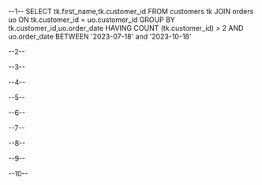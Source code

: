 --1--
SELECT tk.first_name,tk.customer_id FROM customers tk
JOIN orders uo ON tk.customer_id = uo.customer_id
GROUP BY tk.customer_id,uo.order_date
HAVING COUNT (tk.customer_id) > 2 AND uo.order_date BETWEEN '2023-07-18' and '2023-10-18'

--2--

--3--

--4--

--5--

--6--

--7--

--8--

--9--

--10--
